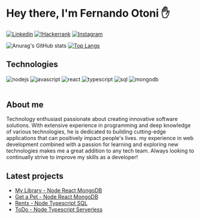 # Hey there, I'm Fernando Otoni ✋

[![Linkedin](https://img.shields.io/badge/LinkedIn-0077B5?style=for-the-badge&logo=linkedin&logoColor=white)](https://www.linkedin.com/in/fernando-otoni-04b252134/) [![!Hackerrank](https://img.shields.io/badge/-Hackerrank-2EC866?style=for-the-badge&logo=HackerRank&logoColor=white)](https://www.hackerrank.com/fernandootoni?hr_r=1) [![Instagram](https://img.shields.io/badge/Instagram-E4405F?style=for-the-badge&logo=instagram&logoColor=white)](https://www.instagram.com/fernandootoni/) 

![Anurag's GitHub stats](https://github-readme-stats.vercel.app/api?username=fernandootoni&show_icons=true&theme=dark)   [![Top Langs](https://github-readme-stats.vercel.app/api/top-langs/?username=fernandootoni&layout=compact)](https://github.com/anuraghazra/github-readme-stats)

## Technologies
<div style="display: inline_block">
  <img align="center" alt="nodejs" src="https://img.shields.io/badge/Node.js-43853D?style=for-the-badge&logo=node.js&logoColor=white" />
  <img align="center" alt="javascript" src="https://img.shields.io/badge/JavaScript-323330?style=for-the-badge&logo=javascript&logoColor=F7DF1E" />
  <img align="center" alt="react" src="https://img.shields.io/badge/React-20232A?style=for-the-badge&logo=react&logoColor=61DAFB" />
  <img align="center" alt="typescript" src="https://img.shields.io/badge/TypeScript-007ACC?style=for-the-badge&logo=typescript&logoColor=white" />
  <img align="center" alt="sql" src="https://img.shields.io/badge/MySQL-00000F?style=for-the-badge&logo=mysql&logoColor=white" />
  <img align="center" alt="mongodb" src="https://img.shields.io/badge/MongoDB-4EA94B?style=for-the-badge&logo=mongodb&logoColor=white" />
</div><br/>

## About me
Technology enthusiast passionate about creating innovative software solutions. With extensive experience in programming and deep knowledge of various technologies, he is dedicated to building cutting-edge applications that can positively impact people's lives. my experience in web development combined with a passion for learning and exploring new technologies makes me a great addition to any tech team. Always looking to continually strive to improve my skills as a developer!

## Latest projects
- [My Library - Node React MongoDB](https://github.com/fernandootoni/My-Library)
- [Get a Pet - Node React MongoDB](https://github.com/fernandootoni/GetAPet-NodeJs-MongoDB-MVC)
- [Rentx - Node Typescript SQL](https://github.com/fernandootoni/Ignite-Nodejs)
- [ToDo - Node Typescript Serverless](https://github.com/fernandootoni/Serverless-ToDo)
